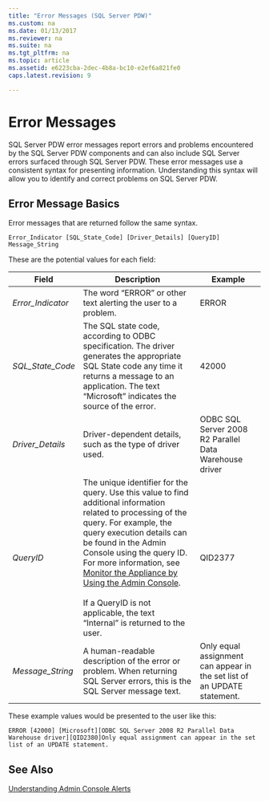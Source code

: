 ```yaml
---
title: "Error Messages (SQL Server PDW)"
ms.custom: na
ms.date: 01/13/2017
ms.reviewer: na
ms.suite: na
ms.tgt_pltfrm: na
ms.topic: article
ms.assetid: e6223cba-2dec-4b8a-bc10-e2ef6a821fe0
caps.latest.revision: 9

---
```

# Error Messages
SQL Server PDW error messages report errors and problems encountered by the SQL Server PDW components and can also include SQL Server errors surfaced through SQL Server PDW. These error messages use a consistent syntax for presenting information. Understanding this syntax will allow you to identify and correct problems on SQL Server PDW.  
  
## <a name="Basics"></a>Error Message Basics  
Error messages that are returned follow the same syntax.  
  
```  
Error_Indicator [SQL_State_Code] [Driver_Details] [QueryID] Message_String  
```  
  
These are the potential values for each field:  
  
|Field|Description|Example|  
|---------|---------------|-----------|  
|*Error_Indicator*|The word “ERROR” or other text alerting the user to a problem.|ERROR|  
|*SQL_State_Code*|The SQL state code, according to ODBC specification. The driver generates the appropriate SQL State code any time it returns a message to an application. The text “Microsoft” indicates the source of the error.|42000|  
|*Driver_Details*|Driver-dependent details, such as the type of driver used.|ODBC SQL Server 2008 R2 Parallel Data Warehouse driver|  
|*QueryID*|The unique identifier for the query. Use this value to find additional information related to processing of the query. For example, the query execution details can be found in the Admin Console using the query ID. For more information, see [Monitor the Appliance by Using the Admin Console](monitor-the-appliance-by-using-the-admin-console.md).<br /><br />If a QueryID is not applicable, the text “Internal” is returned to the user.|QID2377|  
|*Message_String*|A human-readable description of the error or problem. When returning SQL Server errors, this is the SQL Server message text.|Only equal assignment can appear in the set list of an UPDATE statement.|  
  
These example values would be presented to the user like this:  
  
`ERROR [42000] [Microsoft][ODBC SQL Server 2008 R2 Parallel Data Warehouse driver][QID2380]Only equal assignment can appear in the set list of an UPDATE statement.`  
  
## See Also  
<!-- MISSING LINKS 
[Common Metadata Query Examples &#40;SQL Server PDW&#41;](../sqlpdw/common-metadata-query-examples-sql-server-pdw.md)  
-->
[Understanding Admin Console Alerts](understanding-admin-console-alerts.md)  
  
